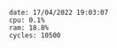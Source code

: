 

                date: 17/04/2022 19:03:07
                cpu: 0.1%
                ram: 18.8%
                cycles: 10500

                         